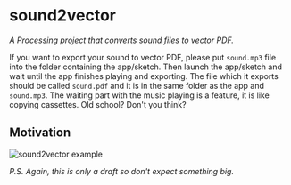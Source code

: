 sound2vector
============

*A Processing project that converts sound files to vector PDF.*

If you want to export your sound to vector PDF, please put `sound.mp3` file into the folder containing the app/sketch. Then launch the app/sketch and wait until the app finishes playing and exporting. The file which it exports should be called `sound.pdf` and it is in the same folder as the app and `sound.mp3`. The waiting part with the music playing is a feature, it is like copying cassettes. Old school? Don't you think?

## Motivation

![sound2vector example](https://24.media.tumblr.com/4c93fe32a090d840b3930978af229307/tumblr_my7msgSH7F1s14nrdo1_1280.png)

*P.S. Again, this is only a draft so don't expect something big.*
